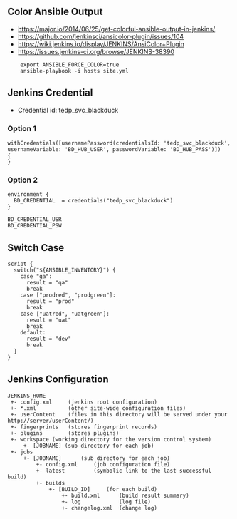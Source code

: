 ## Color Ansible Output
    
- https://major.io/2014/06/25/get-colorful-ansible-output-in-jenkins/
- https://github.com/jenkinsci/ansicolor-plugin/issues/104
- https://wiki.jenkins.io/display/JENKINS/AnsiColor+Plugin
- https://issues.jenkins-ci.org/browse/JENKINS-38390
```
    export ANSIBLE_FORCE_COLOR=true
    ansible-playbook -i hosts site.yml
```

## Jenkins Credential

- Credential id: tedp_svc_blackduck

### Option 1
    withCredentials([usernamePassword(credentialsId: 'tedp_svc_blackduck', 
    usernameVariable: 'BD_HUB_USER', passwordVariable: 'BD_HUB_PASS')]) 
    {
    }         

### Option 2

    environment {
      BD_CREDENTIAL  = credentials("tedp_svc_blackduck")
    }

    BD_CREDENTIAL_USR
    BD_CREDENTIAL_PSW
  
## Switch Case

    script {
      switch("${ANSIBLE_INVENTORY}") {
        case "qa":
          result = "qa"
          break
        case ["prodred", "prodgreen"]:
          result = "prod"
          break
        case ["uatred", "uatgreen"]:
          result = "uat"
          break
        default:
          result = "dev"
          break
      }
    }
        
## Jenkins Configuration

    JENKINS_HOME
     +- config.xml     (jenkins root configuration)
     +- *.xml          (other site-wide configuration files)
     +- userContent    (files in this directory will be served under your http://server/userContent/)
     +- fingerprints   (stores fingerprint records)
     +- plugins        (stores plugins)
     +- workspace (working directory for the version control system)
         +- [JOBNAME] (sub directory for each job)
     +- jobs
         +- [JOBNAME]      (sub directory for each job)
             +- config.xml     (job configuration file)
             +- latest         (symbolic link to the last successful build)
             +- builds
                 +- [BUILD_ID]     (for each build)
                     +- build.xml      (build result summary)
                     +- log            (log file)
                     +- changelog.xml  (change log)  
